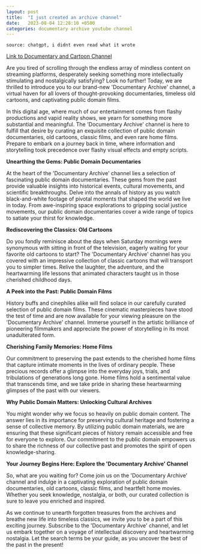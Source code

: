 ```yaml
---
layout: post
title:  "I just created an archive channel"
date:   2023-08-04 12:28:10 +0500
categories: documentary archive youtube channel
---
```


`source: chatgpt, i didnt even read what it wrote`

[Link to Documentary and Cartoon Channel](https://youtube.com/channel/UCiZLIRUPoadbefC8DGKi1pw/)

Are you tired of scrolling through the endless array of mindless content on streaming platforms, desperately seeking something more intellectually stimulating and nostalgically satisfying? Look no further! Today, we are thrilled to introduce you to our brand-new 'Documentary Archive' channel, a virtual haven for all lovers of thought-provoking documentaries, timeless old cartoons, and captivating public domain films.

In this digital age, where much of our entertainment comes from flashy productions and vapid reality shows, we yearn for something more substantial and meaningful. The 'Documentary Archive' channel is here to fulfill that desire by curating an exquisite collection of public domain documentaries, old cartoons, classic films, and even rare home films. Prepare to embark on a journey back in time, where information and storytelling took precedence over flashy visual effects and empty scripts.

**Unearthing the Gems: Public Domain Documentaries**

At the heart of the 'Documentary Archive' channel lies a selection of fascinating public domain documentaries. These gems from the past provide valuable insights into historical events, cultural movements, and scientific breakthroughs. Delve into the annals of history as you watch black-and-white footage of pivotal moments that shaped the world we live in today. From awe-inspiring space explorations to gripping social justice movements, our public domain documentaries cover a wide range of topics to satiate your thirst for knowledge.

**Rediscovering the Classics: Old Cartoons**

Do you fondly reminisce about the days when Saturday mornings were synonymous with sitting in front of the television, eagerly waiting for your favorite old cartoons to start? The 'Documentary Archive' channel has you covered with an impressive collection of classic cartoons that will transport you to simpler times. Relive the laughter, the adventure, and the heartwarming life lessons that animated characters taught us in those cherished childhood days.

**A Peek into the Past: Public Domain Films**

History buffs and cinephiles alike will find solace in our carefully curated selection of public domain films. These cinematic masterpieces have stood the test of time and are now available for your viewing pleasure on the 'Documentary Archive' channel. Immerse yourself in the artistic brilliance of pioneering filmmakers and appreciate the power of storytelling in its most unadulterated form.

**Cherishing Family Memories: Home Films**

Our commitment to preserving the past extends to the cherished home films that capture intimate moments in the lives of ordinary people. These precious records offer a glimpse into the everyday joys, trials, and tribulations of generations long gone. Home films hold a sentimental value that transcends time, and we take pride in sharing these heartwarming glimpses of the past with our viewers.

**Why Public Domain Matters: Unlocking Cultural Archives**

You might wonder why we focus so heavily on public domain content. The answer lies in its importance for preserving cultural heritage and fostering a sense of collective memory. By utilizing public domain materials, we are ensuring that these significant pieces of history remain accessible and free for everyone to explore. Our commitment to the public domain empowers us to share the richness of our collective past and promotes the spirit of open knowledge-sharing.

**Your Journey Begins Here: Explore the 'Documentary Archive' Channel**

So, what are you waiting for? Come join us on the 'Documentary Archive' channel and indulge in a captivating exploration of public domain documentaries, old cartoons, classic films, and heartfelt home movies. Whether you seek knowledge, nostalgia, or both, our curated collection is sure to leave you enriched and inspired.

As we continue to unearth forgotten treasures from the archives and breathe new life into timeless classics, we invite you to be a part of this exciting journey. Subscribe to the 'Documentary Archive' channel, and let us embark together on a voyage of intellectual discovery and heartwarming nostalgia. Let the search terms be your guide, as you uncover the best of the past in the present!